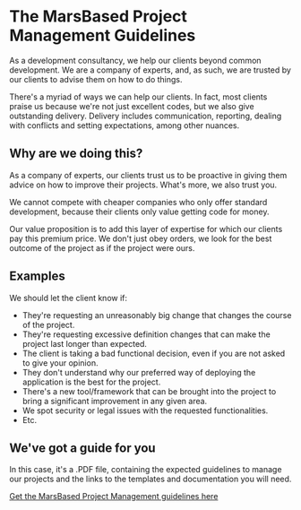 # The MarsBased Project Management Guidelines

As a development consultancy, we help our clients beyond common development. We are a company of experts, and, as such, we are trusted by our clients to advise them on how to do things.

There's a myriad of ways we can help our clients. In fact, most clients praise us because we're not just excellent codes, but we also give outstanding delivery. Delivery includes communication, reporting, dealing with conflicts and setting expectations, among other nuances.

## Why are we doing this?

As a company of experts, our clients trust us to be proactive in giving them advice on how to improve their projects. What's more, we also trust you.

We cannot compete with cheaper companies who only offer standard development, because their clients only value getting code for money.

Our value proposition is to add this layer of expertise for which our clients pay this premium price. We don't just obey orders, we look for the best outcome of the project as if the project were ours.

## Examples

We should let the client know if:

* They're requesting an unreasonably big change that changes the course of the project.
* They're requesting excessive definition changes that can make the project last longer than expected.
* The client is taking a bad functional decision, even if you are not asked to give your opinion.
* They don't understand why our preferred way of deploying the application is the best for the project.
* There's a new tool/framework that can be brought into the project to bring a significant improvement in any given area.
* We spot security or legal issues with the requested functionalities.
* Etc.

## We've got a guide for you

In this case, it's a .PDF file, containing the expected guidelines to manage our projects and the links to the templates and documentation you will need.

[Get the MarsBased Project Management guidelines here](/guides/pm-guidelines.pdf)
